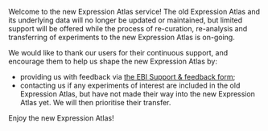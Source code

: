 Welcome to the new Expression Atlas service! The old Expression Atlas and its underlying data will no longer be updated or maintained, but limited support will be offered while the process of re-curation, re-analysis and transferring of experiments to the new Expression Atlas is on-going.

We would like to thank our users for their continuous support, and encourage them to help us shape the new Expression Atlas by:

- providing us with feedback via [the EBI Support & feedback form](https://www.ebi.ac.uk/support/gxa);
- contacting us if any experiments of interest are included in the old Expression Atlas, but have not made their way into the new Expression Atlas yet. We will then prioritise their transfer.

Enjoy the new Expression Atlas!